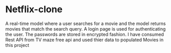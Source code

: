 # Netflix-clone
A real-time model where a user searches for a movie and the model returns movies that match the search query. A login page is used for authenticating the user. The passwords are stored in encrypted fashion.
I have consumed Rest API from TV maze free api and used thier data to populated Movies in this project
